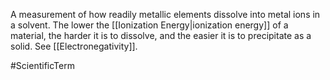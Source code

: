 A measurement of how readily metallic elements dissolve into metal ions in a solvent.
The lower the <span class="miscellaneous">[[Ionization Energy|ionization energy]]</span> of a material, the harder it is to dissolve, and the easier it is to precipitate as a solid.
See <span class="miscellaneous">[[Electronegativity]]</span>.

#ScientificTerm